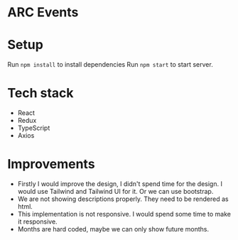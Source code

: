 # ARC Events

# Setup

Run `npm install` to install dependencies
Run `npm start` to start server.

# Tech stack

- React
- Redux
- TypeScript
- Axios

# Improvements

- Firstly I would improve the design, I didn't spend time for the design. I would use Tailwind and Tailwind UI for it. Or we can use bootstrap.
- We are not showing descriptions properly. They need to be rendered as html.
- This implementation is not responsive. I would spend some time to make it responsive.
- Months are hard coded, maybe we can only show future months.
